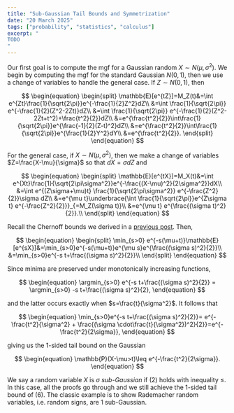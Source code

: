```yaml
---
title: "Sub-Gaussian Tail Bounds and Symmetrization"
date: "20 March 2025"
tags: ["probability", "statistics", "calculus"]
excerpt: "
TODO
"
---
```


Our first goal is to compute the mgf for a Gaussian random $X\sim N(\mu,\sigma^2)$. We begin by computing the mgf for the standard Gaussian $N(0,1)$, then we use a change of variables to handle the general case. If $Z\sim N(0,1)$, then

$$
\begin{equation}
\begin{split}
\mathbb{E}[e^{tZ}]=M_Z(t)&=\int e^{Zt}\frac{1}{\sqrt{2\pi}}e^{-\frac{1}{2}Z^2}dZ\\
&=\int \frac{1}{\sqrt{2\pi}} e^{-\frac{1}{2}(Z^2-2Zt)}dZ\\
&=\int \frac{1}{\sqrt{2\pi}} e^{-\frac{1}{2}(Z^2-2Zt+t^2)+\frac{t^2}{2}}dZ\\
&=e^{\frac{t^2}{2}}\int\frac{1}{\sqrt{2\pi}}e^{\frac{-1}{2}(Z-t)^2}dZ\\
&=e^{\frac{t^2}{2}}\int\frac{1}{\sqrt{2\pi}}e^{\frac{1}{2}Y^2}dY\\
&=e^{\frac{t^2}{2}}.
\end{split}
\end{equation}
$$

For the general case, if $X\sim N(\mu,\sigma^2)$, then we make a change of variables $Z=\frac{X-\mu}{\sigma}$ so that $dX=\sigma dZ$ and

$$
\begin{equation}
\begin{split}
\mathbb{E}[e^{tX}]=M_X(t)&=\int e^{Xt}\frac{1}{\sqrt{2\pi\sigma^2}}e^{-\frac{(X-\mu)^2}{2\sigma^2}}dX\\
&=\int e^{(Z\sigma+\mu)t} \frac{1}{\sqrt{2\pi\sigma^2}} e^{-\frac{Z^2}{2}}\sigma dZ\\
&=e^{\mu t}\underbrace{\int \frac{1}{\sqrt{2\pi}}e^{Z\sigma t} e^{-\frac{Z^2}{2}}}_{=M_Z(\sigma t)}\\
&=e^{\mu t} e^{\frac{(\sigma t)^2}{2}}.\\
\end{split}
\end{equation}
$$

Recall the Chernoff bounds we derived in a [previous post](/blog/markov's-inequality). Then,

$$
\begin{equation}
\begin{split}
\min_{s>0} e^{-s(\mu+t)}\mathbb{E}[e^{sX}]&=\min_{s>0}e^{-s(\mu+t)}e^{\mu s}e^{\frac{(\sigma s)^2}{2}}\\
&=\min_{s>0}e^{-s t+\frac{(\sigma s)^2}{2}}\\
\end{split}
\end{equation}
$$

Since minima are preserved under monotonically increasing functions,

$$
\begin{equation}
\argmin_{s>0} e^{-s t+\frac{(\sigma s)^2}{2}} = \argmin_{s>0} -s t+\frac{(\sigma s)^2}{2},
\end{equation}
$$

and the latter occurs exactly when $s=\frac{t}{\sigma^2}$. It follows that

$$
\begin{equation}
\min_{s>0}e^{-s t+\frac{(\sigma s)^2}{2}}= e^{-\frac{t^2}{\sigma^2} + \frac{(\sigma \cdot\frac{t}{\sigma^2})^2}{2}}=e^{-\frac{t^2}{2\sigma}},
\end{equation}
$$

giving us the 1-sided tail bound on the Gaussian

$$
\begin{equation}
\mathbb{P}(X-\mu>t)\leq e^{-\frac{t^2}{2\sigma}}.
\end{equation}
$$

We say a random variable $X$ is $\sigma$ _sub-Gaussian_ if (2) holds with inequality $\leq$. In this case, all the proofs go through and we still achieve the 1-sided tail bound of (6). The classic example is to show Rademacher random variables, i.e. random signs, are $1$ sub-Gaussian.
